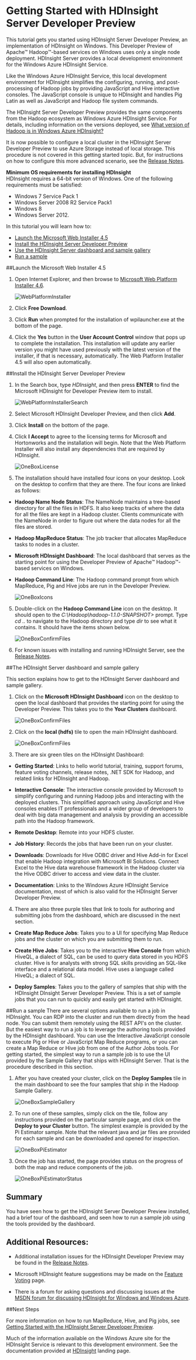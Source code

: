 <properties linkid="manage-services-hdinsight-get-started-hdinsight" urlDisplayName="Getting Started" pageTitle="Getting Started with HDInsight - Windows Azure tutorial" title="Getting Started with HDInsight - Windows Azure tutorial" metaKeywords="hdinsight, hdinsight service, hdinsight azure, getting started hdinsight" description="Learn how to use the Windows Azure HDInsight service." umbracoNaviHide="0" disqusComments="1" writer="bradsev" editor="mollybos" manager="paulettm" />



# Getting Started with HDInsight Server Developer Preview 

This tutorial gets you started using HDInsight Server Developer Preview, an implementation of HDInsight on Windows. This Developer Preview of Apache™ Hadoop™-based services on Windows uses only a single node deployment. HDInsight Server provides a local development environment for the Windows Azure HDInsight Service. 

Like the Windows Azure HDInsight Service, this local development environment for HDInsight simplifies the configuring, running, and post-processing of Hadoop jobs by providing JavaScript and Hive interactive consoles. The JavaScript console is unique to HDInsight and handles Pig Latin as well as JavaScript and Hadoop file system commands. 

The HDInsight Server Developer Preview provides the same components from the Hadoop ecosystem as Windows Azure HDInsight Service. For details, including information on the versions deployed, see [What version of Hadoop is in Windows Azure HDInsight?](http://www.windowsazure.com/en-us/manage/services/hdinsight/howto-hadoop-version/ "HDInsight components and versions")

It is now possible to configure a local cluster in the HDInsight Server Developer Preview to use Azure Storage instead of local storage. This procedure is not covered in this getting started topic. But, for instructions on how to configure this more advanced scenario, see the [Release Notes](http://gettingstarted.hadooponazure.com/releaseNotes.html#asv "use azure storage").

**Minimum OS requirements for installing HDInsight**	
HDInsight requires a 64-bit version of Windows. One of the following requirements must be satisfied:

- Windows 7 Service Pack 1
- Windows Server 2008 R2 Service Pack1
- Windows 8 
- Windows Server 2012.

In this tutorial you will learn how to:

* [Launch the Microsoft Web Installer 4.5](#launch)
* [Install the HDInsight Server Developer Preview](#install)
* [Use the HDInsight Server dashboard and sample gallery](#dashboard)
* [Run a sample](#sample)

##<a name="launch"></a>Launch the Microsoft Web Installer 4.5

1. Open Internet Explorer, and then browse to [Microsoft Web Platform Installer 4.6](http://www.microsoft.com/web/downloads/platform.aspx).

	![WebPlatformInstaller](../media/HDI.OneBox.MWPInstaller45.PNG "Web Platform Installer")

2. Click **Free Download**. 
3. Click **Run** when prompted for the installation of wpilauncher.exe at the bottom of the page. 

3. Click the **Yes** button in the **User Account Control** window that pops up to complete the installation. This installation will update any earlier version you might have used previously with the latest version of the installer, if that is necessary, automatically. The Web Platform Installer 4.5 will also open automatically.

##<a name="install"></a>Install the HDInsight Server Developer Preview

1. In the Search box, type *HDInsight*, and then press **ENTER** to find the Microsoft HDInsight for Developer Preview item to install.

	![WebPlatformInstallerSearch](../media/HDI.OneBox.WPISearch.PNG "Web Platform Installer Search")

2. Select Microsoft HDInsight Developer Preview, and then click **Add**.
3. Click **Install** on the bottom of the page.

3. Click **I Accept** to agree to the licensing terms for Microsoft and Hortonworks and the installation will begin. Note that the Web Platform Installer will also install any dependencies that are required by HDInsight. 

	![OneBoxLicense](../media/HDI.OneBox.InstallLicense.PNG "OneBox License")

4. The installation should have installed four icons on your desktop. Look on the desktop to confirm that they are there. The four icons are linked as follows: 

- **Hadoop Name Node Status**: The NameNode maintains a tree-based directory for all the files in HDFS. It also keep tracks of where the data for all the files are kept in a Hadoop cluster. Clients communicate with the NameNode in order to figure out where the data nodes for all the files are stored.

- **Hadoop MapReduce Status**: The job tracker that allocates MapReduce tasks to nodes in a cluster.

- **Microsoft HDInsight Dashboard**: The local dashboard that serves as the starting point for using the Developer Preview of Apache™ Hadoop™-based services on Windows.

- **Hadoop Command Line**: The Hadoop command prompt from which MapReduce, Pig and Hive jobs are run in the Developer Preview.

	![OneBoxIcons](../media/HDI.OneBox.Icons.png "OneBox Icons")

5. Double-click on the **Hadoop Command Line** icon on the desktop. It should open to the *C:\Hadoop\hadoop-1.1.0-SNAPSHOT>* prompt. Type *cd ..* to navigate to the Hadoop directory and type *dir* to see what it contains. It should have the items shown below.

	![OneBoxConfirmFiles](../media/HDI.OneBox.ConfirmFiles.PNG "OneBox Confirm Files")

6. For known issues with installing and running HDInsight Server, see the [Release Notes](https://gettingstarted.hadooponazure.com/releaseNotes.html).

##<a name="dashboard"></a>The HDInsight Server dashboard and sample gallery

This section explains how to get to the HDInsight Server dashboard and sample gallery.

1. Click on the **Microsoft HDInsight Dashboard** icon on the desktop to open the local dashboard that provides the starting point for using the Developer Preview. This takes you to the **Your Clusters** dashboard. 

	![OneBoxConfirmFiles](../media/HDI.OneBox.YourClusters.PNG "Your Clusters Portal")

2. Click on the **local (hdfs)** tile to open the main HDInsight dashboard.

	![OneBoxConfirmFiles](../media/HDI.OneBox.Dashboard.PNG "Dashboard")

3. There are six green tiles on the HDInsight Dashboard:

- **Getting Started**: Links to hello world tutorial, training, support forums, feature voting channels, release notes, .NET SDK for Hadoop, and related links for HDInsight and Hadoop.

- **Interactive Console**: The interactive console provided by Microsoft to simplify configuring and running Hadoop jobs and interacting with the deployed clusters. This simplified approach using JavaScript and Hive consoles enables IT professionals and a wider group of developers to deal with big data management and analysis by providing an accessible path into the Hadoop framework.

- **Remote Desktop**: Remote into your HDFS cluster.

- **Job History**: Records the jobs that have been run on your cluster.

- **Downloads**: Downloads for Hive ODBC driver and Hive Add-in for Excel that enable Hadoop integration with Microsoft BI Solutions. Connect Excel to the Hive data warehouse framework in the Hadoop cluster via the Hive ODBC driver to access and view data in the cluster. 

 - **Documentation**: Links to the Windows Azure HDInsight Service documentation, most of which is also valid for the HDInsight Server Developer Preview.

4. There are also three purple tiles that link to tools for authoring and submitting jobs from the dashboard, which are discussed in the next section.

- **Create Map Reduce Jobs**: Takes you to a UI for specifying Map Reduce jobs and the cluster on which you are submitting them to run.

- **Create Hive Jobs**: Takes you to the interactive **Hive Console** from which HiveQL, a dialect of SQL, can be used to query data stored in you HDFS cluster. Hive is for analysts with strong SQL skills providing an SQL-like interface and a relational data model. Hive uses a language called HiveQL; a dialect of SQL.

- **Deploy Samples**: Takes you to the gallery of samples that ship with the HDInsight DInsight Server Developer Preview. This is a set of sample jobs that you can run to quickly and easily get started with HDInsight.


##<a name="sample"></a>Run a sample
There are several options available to run a job in HDInsight. You can RDP into the cluster and run them directly from the head node. You can submit them remotely using the REST API's on the cluster. But the easiest way to run a job is to leverage the authoring tools provided by the HDInsight dashboard. You can use the Interactive JavaScript console to execute Pig or Hive or JavaScript Map Reduce programs, or you can create a Map Reduce or Hive job from one of the Author Jobs tools. For getting started, the simplest way to run a sample job is to use the UI provided by the Sample Gallery that ships with HDInsight Server. That is the procedure described in this section.

1. After you have created your cluster, click on the **Deploy Samples** tile in the main dashboard to see the four samples that ship in the Hadoop Sample Gallery.

	![OneBoxSampleGallery](../media/HDI.OneBox.SampleGallery.PNG "Sample Gallery")

2. To run one of these samples, simply click on the tile, follow any instructions provided on the particular sample page, and click on the **Deploy to your Cluster** button. The simplest example is provided by the Pi Estimator sample. Note that the relevant java and jar files are provided for each sample and can be downloaded and opened for inspection.


	![OneBoxPiEstimator](../media/HDI.OneBox.PiEstimator.PNG "Pi Estimator")

3. Once the job has started, the page provides status on the progress of both the map and reduce components of the job.

	![OneBoxPiEstimatorStatus](../media/HDI.OneBox.PiEstimatorStatus.PNG "Pi Estimator Status")

## Summary

You have seen how to get the HDInsight Server Developer Preview installed, had a brief tour of the dashboard, and seen how to run a sample job using the tools provided by the dashboard.

## Additional Resources:

- Additional installation issues for the HDInsight Developer Preview may be found in the [Release Notes](https://gettingstarted.hadooponazure.com/releaseNotes.html).

- Microsoft HDInsight feature suggestions may be made on the [Feature Voting](http://hdinsight.uservoice.com/forums/174476-microsoft-hdinsight-feature-suggestions) page.

- There is a forum for asking questions and discussing issues at the  [MSDN forum for discussing HDInsight for Windows and Windows Azure](http://social.msdn.microsoft.com/Forums/en-US/hdinsight).

##Next Steps

For more information on how to run MapReduce, Hive, and Pig jobs, see [Getting Started with the HDInsight Server Developer Preview](http://social.technet.microsoft.com/wiki/contents/articles/14143.getting-started-with-the-hdinsight-server-developer-preview.aspx).

Much of the information available on the Windows Azure site for the HDInsight Service is relevant to this development environment. See the documentation provided at [HDInsight](http://www.windowsazure.com/en-us/manage/services/hdinsight/) landing page.

